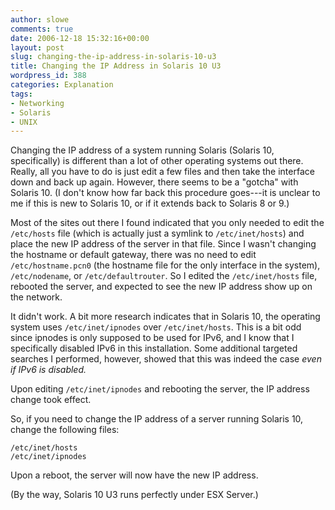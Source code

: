 ```yaml
---
author: slowe
comments: true
date: 2006-12-18 15:32:16+00:00
layout: post
slug: changing-the-ip-address-in-solaris-10-u3
title: Changing the IP Address in Solaris 10 U3
wordpress_id: 388
categories: Explanation
tags:
- Networking
- Solaris
- UNIX
---
```


Changing the IP address of a system running Solaris (Solaris 10, specifically) is different than a lot of other operating systems out there. Really, all you have to do is just edit a few files and then take the interface down and back up again. However, there seems to be a "gotcha" with Solaris 10. (I don't know how far back this procedure goes---it is unclear to me if this is new to Solaris 10, or if it extends back to Solaris 8 or 9.)

Most of the sites out there I found indicated that you only needed to edit the `/etc/hosts` file (which is actually just a symlink to `/etc/inet/hosts`) and place the new IP address of the server in that file. Since I wasn't changing the hostname or default gateway, there was no need to edit `/etc/hostname.pcn0` (the hostname file for the only interface in the system), `/etc/nodename`, or `/etc/defaultrouter`. So I edited the `/etc/inet/hosts` file, rebooted the server, and expected to see the new IP address show up on the network.

It didn't work. A bit more research indicates that in Solaris 10, the operating system uses `/etc/inet/ipnodes` over `/etc/inet/hosts`. This is a bit odd since ipnodes is only supposed to be used for IPv6, and I know that I specifically disabled IPv6 in this installation. Some additional targeted searches I performed, however, showed that this was indeed the case _even if IPv6 is disabled._

Upon editing `/etc/inet/ipnodes` and rebooting the server, the IP address change took effect.

So, if you need to change the IP address of a server running Solaris 10, change the following files:

    /etc/inet/hosts
    /etc/inet/ipnodes

Upon a reboot, the server will now have the new IP address.

(By the way, Solaris 10 U3 runs perfectly under ESX Server.)
